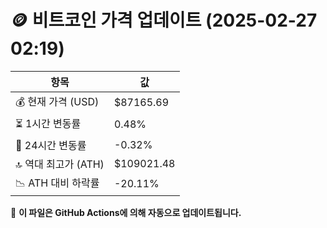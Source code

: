 # 🪙 비트코인 가격 업데이트 (2025-02-27 02:19)

| 항목                | 값 |
|--------------------|----------------|
| 💰 현재 가격 (USD) | $87165.69 |
| ⏳ 1시간 변동률    | 0.48% |
| 📆 24시간 변동률   | -0.32% |
| 🔝 역대 최고가 (ATH) | $109021.48 |
| 📉 ATH 대비 하락률 | -20.11% |

🔄 **이 파일은 GitHub Actions에 의해 자동으로 업데이트됩니다.**
